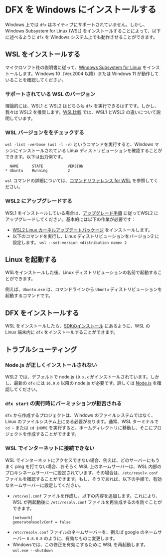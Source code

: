 # DFX を Windows にインストールする

Windows 上では `dfx` はネイティブにサポートされていません。しかし、Windows Subsystem for Linux (WSL) をインストールすることによって、以下に述べるように `dfx` を Windows システム上でも動作させることができます。

## WSL をインストールする

マイクロソフト社の説明書に従って、[Windows Subsystem for Linux](https://docs.microsoft.com/en-us/windows/wsl/install) をインストールします。Windows 10（Ver.2004 以降）または Windows 11 が動作していることを確認してください。

### サポートされている WSL のバージョン

理論的には、WSL1 と WSL2 はどちらも `dfx` を実行できるはずです。しかし、我々は WSL2 を推奨します。[WSL比較](https://docs.microsoft.com/en-us/windows/wsl/compare-versions) では、WSL1 とWSL2 の違いについて説明しています。

### WSL バージョンををチェックする

`wsl -list -verbose (wsl -l -v)` というコマンドを実行すると、Windows マシンにインストールされている Linux ディストリビューションを確認することができます。以下は出力例です。

```
  NAME      STATE           VERSION
* Ubuntu    Running         2
```

`wsl` コマンドの詳細については、[コマンドリファレンス for WSL](https://docs.microsoft.com/en-us/windows/wsl/basic-commands) を参照してください。


### WSL2 にアップグレードする

WSL1 をインストールしている場合は、[アップグレード手順](https://docs.microsoft.com/en-us/windows/wsl/install#upgrade-version-from-wsl-1-to-wsl-2) に従ってWSL2 にアップグレードしてください。基本的には以下の作業が必要です：
* [WSL2 Linux カーネルアップデートパッケージ](https://docs.microsoft.com/en-us/windows/wsl/install-manual#step-4---download-the-linux-kernel-update-package) をインストールします。
* 以下のコマンドを実行し、Linux ディストリビューションをバージョン2 に設定します。 
  `wsl --set-version <distribution name> 2`

## Linux を起動する

WSLをインストールした後、Linux ディストリビューションの名前で起動することができます。

例えば、`Ubuntu.exe` は、コマンドラインから `Ubuntu` ディストリビューションを起動するコマンドです。

## DFX をインストールする

WSL をインストールしたら、[SDKのインストール](../build/install-upgrade-remove) にあるように、WSL の Linux 端末内に `dfx` をインストールすることができます。

## トラブルシューティング

### Node.js が正しくインストールされない
WSL2 では、デフォルトで node.js `10.x.x` がインストールされています。しかし、最新の `dfx` には `16.0.0` 以降の node.js が必要です。詳しくは [Node.js](hello10mins#nodejs) を確認してください。

### `dfx start` の実行時にパーミッションが拒否される
`dfx` から作成するプロジェクトは、Windows のファイルシステムではなく、Linux のファイルシステム上にある必要があります。通常、WSL ターミナルで `cd ~` または `cd $HOME` を実行すると、ホームディレクトリに移動し、そこにプロジェクトを作成することができます。

### WSL でインターネットに接続できない
WSL でインターネットにアクセスできない場合、例えば、どのサーバーにもうまく ping を打てない場合、おそらく WSL 上のネームサーバーは、WSL 内部のプロキシネームサーバーに設定されています。その場合は、`/etc/resolv.conf` ファイルを確認することができます。もし、そうであれば、以下の手順で、有効なネームサーバーに設定してください。
* `/etc/wsl.conf` ファイルを作成し、以下の内容を追加します。これにより、WSL が再起動後に `/etc/resolv.conf` ファイルを再生成するのを防ぐことができます。
  ```
  [network]
  generateResolvConf = false
  ```
* `/etc/resolv.conf` ファイルのネームサーバーを、例えば google のネームサーバー `8.8.8.8` のように、有効なものに変更します。
* Windowsでは、この修正を有効にするために WSL を再起動します。 
   `wsl.exe --shutdown` 

<!--
# Installing DFX on Windows

There is no native support for `dfx` on Windows. However, by installing the Windows Subsystem for Linux (WSL), you can run `dfx` also on a Windows system as described below.

## Installing WSL

Follow Microsoft's instructions for installing the [Windows Subsystem for Linux](https://docs.microsoft.com/en-us/windows/wsl/install). Make sure you are running Windows 10 (version 2004 or higher) or Windows 11.

### Supported WSL Versions

Theoretically, WSL 1 and WSL 2 should both allow you to run `dfx`. However, we recommend WSL 2. [WSL Comparison](https://docs.microsoft.com/en-us/windows/wsl/compare-versions) explains the differences between WSL1 and WSL 2.

### Check your WSL version

Run the command `wsl –list –verbose (wsl -l -v)` to check the Linux distributions installed on your Windows machine. Below is an example output.

```
  NAME      STATE           VERSION
* Ubuntu    Running         2
```

To learn more about the `wsl` command, check the [command reference for WSL](https://docs.microsoft.com/en-us/windows/wsl/basic-commands).


### Upgrade to WSL 2

If you have WSL 1 installed, follow the [upgrade instructions](https://docs.microsoft.com/en-us/windows/wsl/install#upgrade-version-from-wsl-1-to-wsl-2) to upgrade to WSL 2. Basically you need to: 
* Install the [WSL 2 Linux kernel update package](https://docs.microsoft.com/en-us/windows/wsl/install-manual#step-4---download-the-linux-kernel-update-package).
* Run the following command to set your Linux distributions to version 2.  
  `wsl --set-version <distribution name> 2`

## Running Linux

After you have WSL installed, you can launch the Linux distributions by name.

For example `Ubuntu.exe` is the command to start the `Ubuntu` distribution from the command line.

## Installing DFX

Once you have WSL installed, you can install `dfx` within your WSL Linux terminal as described in [Installing the SDK](../build/install-upgrade-remove).

## Troubleshooting

### Node.js is not properly installed
WSL 2 has node.js `10.x.x` installed by default. But the latest `dfx` requires node.js `16.0.0` or higher, please check [Node.js](hello10mins#nodejs) for more information.

### Permission Denied when running `dfx start`
Projects created from `dfx` need to be on the Linux filesystem instead of the Windows filesystem. Usually `cd ~` or `cd $HOME` in the WSL terminal will bring you to the home directory, and creating projects in there should work.

### No internet access on WSL
If you don't have internet access on WSL, for instance you cannot ping any server successfully, probably the nameserver on WSL is set to an internal WSL proxy nameserver. You can check the `/etc/resolv.conf` file to see if it's the case. If it's true, please follow the below steps to set to a valid nameserver:
* Create the `/etc/wsl.conf` file and add the below content to it, this will prevent WSL from regenerating the `/etc/resolv.conf` file after restarting.
  ```
  [network]
  generateResolvConf = false
  ```
* Modify the nameserver in the `/etc/resolv.conf` file to a valid one, for example the google nameserver `8.8.8.8`.
* On Windows, restart WSL to let this fix take effect.  
   `wsl.exe --shutdown`

-->